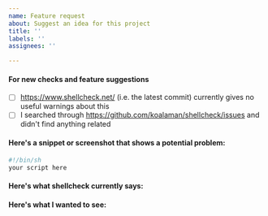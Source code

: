 ```yaml
---
name: Feature request
about: Suggest an idea for this project
title: ''
labels: ''
assignees: ''

---
```


#### For new checks and feature suggestions
- [ ] https://www.shellcheck.net/ (i.e. the latest commit) currently gives no useful warnings about this
- [ ] I searched through https://github.com/koalaman/shellcheck/issues and didn't find anything related

#### Here's a snippet or screenshot that shows a potential problem:

```sh
#!/bin/sh
your script here
```

#### Here's what shellcheck currently says:



#### Here's what I wanted to see:
